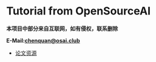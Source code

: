 # Tutorial from OpenSourceAI

**本项目中部分来自互联网，如有侵权，联系删除**

**E-Mail:chenquan@osai.club**

- [论文资源](paper/README.md)


